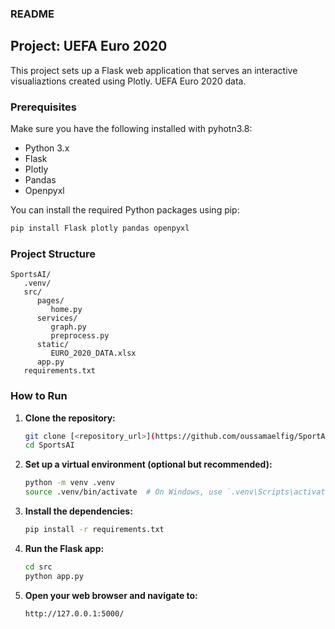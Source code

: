 ### README

## Project: UEFA Euro 2020

This project sets up a Flask web application that serves an interactive visualiaztions created using Plotly. UEFA Euro 2020 data.

### Prerequisites

Make sure you have the following installed with pyhotn3.8:

- Python 3.x
- Flask
- Plotly
- Pandas
- Openpyxl

You can install the required Python packages using pip:

```bash
pip install Flask plotly pandas openpyxl
```

### Project Structure

```
SportsAI/
   .venv/
   src/
      pages/
         home.py
      services/
         graph.py
         preprocess.py
      static/
         EURO_2020_DATA.xlsx
      app.py
   requirements.txt
```

### How to Run

1. **Clone the repository:**
   ```bash
   git clone [<repository_url>](https://github.com/oussamaelfig/SportAI)
   cd SportsAI
   ```

2. **Set up a virtual environment (optional but recommended):**
   ```bash
   python -m venv .venv
   source .venv/bin/activate  # On Windows, use `.venv\Scripts\activate`
   ```

3. **Install the dependencies:**
   ```bash
   pip install -r requirements.txt
   ```

4. **Run the Flask app:**
   ```bash
   cd src
   python app.py
   ```

5. **Open your web browser and navigate to:**
   ```
   http://127.0.0.1:5000/
   ```
